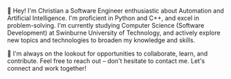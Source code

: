 👋 Hey! I'm Christian a Software Engineer enthusiastic about Automation and Artificial Intelligence. I'm proficient in Python and C++, and excel in problem-solving. I'm currently studying Computer Science (Software Development) at Swinburne University of Technology, and actively explore new topics and technologies to broaden my knowledge and skills.

🔗 I'm always on the lookout for opportunities to collaborate, learn, and contribute. Feel free to reach out – don't hesitate to contact me. Let's connect and work together!
